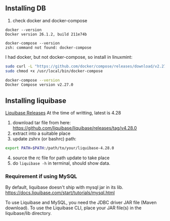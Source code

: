 ## Installing DB

1. check docker and docker-compose

```shell
docker --version
Docker version 26.1.2, build 211e74b

docker-compose --version
zsh: command not found: docker-compose
```

I had docker, but not docker-compose, so install in linuxmint:

```sh
sudo curl -L "https://github.com/docker/compose/releases/download/v2.27.0/docker-compose-$(uname -s)-$(uname -m)" -o /usr/local/bin/docker-compose
sudo chmod +x /usr/local/bin/docker-compose

docker-compose --version
Docker Compose version v2.27.0
```

## Installing liquibase

[Liquibase Releases](https://github.com/liquibase/liquibase/releases)
At the time of writting, latest is 4.28

1. download tar file from here: https://github.com/liquibase/liquibase/releases/tag/v4.28.0
2. extract into a suitable place
3. update zshrx (or bashrc) path:
```sh
export PATH=$PATH:/path/to/your/liquibase-4.28.0
```
4. source the rc file for path update to take place
5. do `liquibase -h` in terminal, should show data.

### Requirement if using MySQL 

By default, liquibase doesn't ship with mysql jar in its lib.
https://docs.liquibase.com/start/tutorials/mysql.html

To use Liquibase and MySQL, you need the JDBC driver JAR file (Maven download).
To use the Liquibase CLI, place your JAR file(s) in the liquibase/lib directory.
